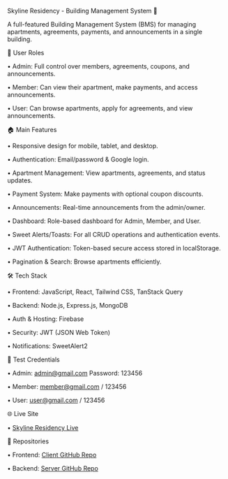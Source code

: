 Skyline Residency - Building Management System 🏢

A full-featured Building Management System (BMS) for managing apartments, agreements, payments, and announcements in a single building.

👥 User Roles

• Admin: Full control over members, agreements, coupons, and announcements.

• Member: Can view their apartment, make payments, and access announcements.

• User: Can browse apartments, apply for agreements, and view announcements.

🏠 Main Features

• Responsive design for mobile, tablet, and desktop.

• Authentication: Email/password & Google login.

• Apartment Management: View apartments, agreements, and status updates.

• Payment System: Make payments with optional coupon discounts.

• Announcements: Real-time announcements from the admin/owner.

• Dashboard: Role-based dashboard for Admin, Member, and User.

• Sweet Alerts/Toasts: For all CRUD operations and authentication events.

• JWT Authentication: Token-based secure access stored in localStorage.

• Pagination & Search: Browse apartments efficiently.

🛠️ Tech Stack

• Frontend: JavaScript, React, Tailwind CSS, TanStack Query

• Backend: Node.js, Express.js, MongoDB

• Auth & Hosting: Firebase

• Security: JWT (JSON Web Token)

• Notifications: SweetAlert2 

🔐 Test Credentials

• Admin: admin@gmail.com
 Password: 123456

• Member: member@gmail.com
 / 123456

• User: user@gmail.com
 / 123456

🌐 Live Site

• [Skyline Residency Live](https://skyline-residency.web.app)

📂 Repositories

• Frontend: [Client GitHub Repo](https://github.com/RejwanulIslam/skyline-residency-client)

• Backend: [Server GitHub Repo](https://github.com/RejwanulIslam/skyline-residency-server)
